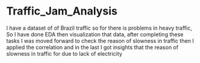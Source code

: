 # Traffic_Jam_Analysis
I have a dataset of of Brazil traffic so for there is problems in heavy traffic, So I have done EDA then visualization that data, after completing these tasks I was moved forward to check the reason of slowness in traffic then I applied the correlation and in the last I got insights that the reason of slowness in traffic for due to lack of electricity 
